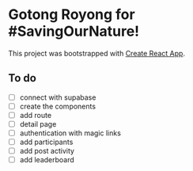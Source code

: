 # Gotong Royong for #SavingOurNature!

This project was bootstrapped with [Create React App](https://github.com/facebook/create-react-app).

## To do

- [ ] connect with supabase
- [ ] create the components
- [ ] add route
- [ ] detail page
- [ ] authentication with magic links
- [ ] add participants
- [ ] add post activity
- [ ] add leaderboard

